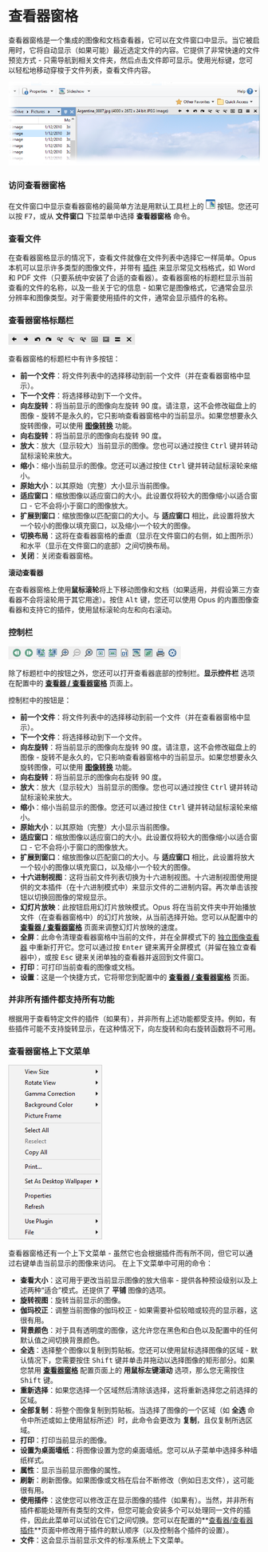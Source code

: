 # 查看器窗格

查看器窗格是一个集成的图像和文档查看器，它可以在文件窗口中显示。当它被启用时，它将自动显示（如果可能）最近选定文件的内容。它提供了非常快速的文件预览方式 - 只需导航到相关文件夹，然后点击文件即可显示。使用光标键，您可以轻松地移动穿梭于文件列表，查看文件内容。

![](/Manual/images/media/13/viewer_pane.png)

### 访问查看器窗格

在文件窗口中显示查看器窗格的最简单方法是用默认工具栏上的 ![](/Manual/images/media/13/menu_toolbar_-_viewer_pane.png) 按钮。您还可以按 <kbd>F7</kbd>，或从 **文件窗口** 下拉菜单中选择 **查看器窗格** 命令。

### 查看文件

在查看器窗格显示的情况下，查看文件就像在文件列表中选择它一样简单。Opus 本机可以显示许多类型的图像文件，并带有 [插件](/Manual/preferences/preferences_categories/viewer/viewer_plugins.zh.md) 来显示常见文档格式，如 Word 和 PDF 文件（只要系统中安装了合适的查看器）。查看器窗格的标题栏显示当前查看的文件的名称，以及一些关于它的信息 - 如果它是图像格式，它通常会显示分辨率和图像类型。对于需要使用插件的文件，通常会显示插件的名称。

### 查看器窗格标题栏

![](/Manual/images/media/13/viewerpane_titlebar.png)

查看器窗格的标题栏中有许多按钮：

- **前一个文件**：将文件列表中的选择移动到前一个文件（并在查看器窗格中显示）。
- **下一个文件**：将选择移动到下一个文件。
- **向左旋转**：将当前显示的图像向左旋转 90 度。请注意，这不会修改磁盘上的图像 - 旋转不是永久的，它只影响查看器窗格中的当前显示。如果您想要永久旋转图像，可以使用 **[图像转换](/Manual/additional_functionality/image_conversion/README.zh.md)** 功能。
- **向右旋转**：将当前显示的图像向右旋转 90 度。
- **放大**：放大（显示较大）当前显示的图像。您也可以通过按住 <kbd>Ctrl</kbd> 键并转动鼠标滚轮来放大。
- **缩小**：缩小当前显示的图像。您还可以通过按住 <kbd>Ctrl</kbd> 键并转动鼠标滚轮来缩小。
- **原始大小**：以其原始（完整）大小显示当前图像。
- **适应窗口**：缩放图像以适应窗口的大小。此设置仅将较大的图像缩小以适合窗口 - 它不会将小于窗口的图像放大。
- **扩展到窗口**：缩放图像以匹配窗口的大小。与 **适应窗口** 相比，此设置将放大一个较小的图像以填充窗口，以及缩小一个较大的图像。
- **切换布局**：这将在查看器窗格的垂直（显示在文件窗口的右侧，如上图所示）和水平（显示在文件窗口的底部）之间切换布局。
- **关闭**：关闭查看器窗格。

**滚动查看器**

在查看器窗格上使用**鼠标滚轮**将上下移动图像和文档（如果适用，并假设第三方查看器不会将滚轮用于其它用途）。按住 <kbd>Alt</kbd> 键，您还可以使用 Opus 的内置图像查看器和支持它的插件，使用鼠标滚轮向左和向右滚动。

### 控制栏

![](/Manual/images/media/13/viewerpane_controlbar.png)

除了标题栏中的按钮之外，您还可以打开查看器底部的控制栏。**显示控件栏** 选项在配置中的 **[查看器 / 查看器窗格](/Manual/preferences/preferences_categories/viewer/viewer_pane.zh.md)** 页面上。

控制栏中的按钮是：

- **前一个文件**：将文件列表中的选择移动到前一个文件（并在查看器窗格中显示）。
- **下一个文件**：将选择移动到下一个文件。
- **向左旋转**：将当前显示的图像向左旋转 90 度。请注意，这不会修改磁盘上的图像 - 旋转不是永久的，它只影响查看器窗格中的当前显示。如果您想要永久旋转图像，可以使用 **[图像转换](/Manual/additional_functionality/image_conversion/README.zh.md)** 功能。
- **向右旋转**：将当前显示的图像向右旋转 90 度。
- **放大**：放大（显示较大）当前显示的图像。您也可以通过按住 <kbd>Ctrl</kbd> 键并转动鼠标滚轮来放大。
- **缩小**：缩小当前显示的图像。您还可以通过按住 <kbd>Ctrl</kbd> 键并转动鼠标滚轮来缩小。
- **原始大小**：以其原始（完整）大小显示当前图像。
- **适应窗口**：缩放图像以适应窗口的大小。此设置仅将较大的图像缩小以适合窗口 - 它不会将小于窗口的图像放大。
- **扩展到窗口**：缩放图像以匹配窗口的大小。与 **适应窗口** 相比，此设置将放大一个较小的图像以填充窗口，以及缩小一个较大的图像。
- **十六进制视图**：这将当前文件列表切换为十六进制视图。十六进制视图使用提供的文本插件（在十六进制模式中）来显示文件的二进制内容。再次单击该按钮以切换回图像的常规显示。
- **幻灯片放映**：此按钮启用幻灯片放映模式。Opus 将在当前文件夹中开始播放文件（在查看器窗格中）的幻灯片放映，从当前选择开始。您可以从配置中的 **[查看器 / 查看器窗格](/Manual/preferences/preferences_categories/viewer/viewer_pane.zh.md)** 页面来调整幻灯片放映的速度。
- **全屏**：此命令清理查看器窗格中当前的文件，并在全屏模式下的 [独立图像查看器](/Manual/additional_functionality/viewing_images/README.zh.md) 中重新打开它。您可以通过按 <kbd>Enter</kbd> 键来离开全屏模式（并留在独立查看器中），或按 <kbd>Esc</kbd> 键来关闭单独的查看器并返回到文件窗口。
- **打印**：可打印当前查看的图像或文档。
- **设置**：这是一个快捷方式，它将带您到配置中的 **[查看器 / 查看器窗格](/Manual/preferences/preferences_categories/viewer/viewer_pane.zh.md)** 页面。

### 并非所有插件都支持所有功能

根据用于查看特定文件的插件（如果有），并非所有上述功能都受支持。例如，有些插件可能不支持旋转显示，在这种情况下，向左旋转和向右旋转函数将不可用。

### 查看器窗格上下文菜单

![](/Manual/images/media/13/viewer_pane_context_menu.png)

查看器窗格还有一个上下文菜单 - 虽然它也会根据插件而有所不同，但它可以通过右键单击当前显示的图像来访问。
在上下文菜单中可用的命令：

- **查看大小**：这可用于更改当前显示图像的放大倍率 - 提供各种预设级别以及上述两种“适合”模式。还提供了 **平铺** 图像的选项。
- **旋转视图**：旋转当前显示的图像。
- **伽玛校正**：调整当前图像的伽玛校正 - 如果需要补偿较暗或较亮的显示器，这很有用。
- **背景颜色**：对于具有透明度的图像，这允许您在黑色和白色以及配置中的任何默认值之间切换背景颜色。
- **全选**：选择整个图像以复制到剪贴板。您还可以使用鼠标选择图像的区域 - 默认情况下，您需要按住 <kbd>Shift</kbd> 键并单击并拖动以选择图像的矩形部分。如果您禁用 **[查看器窗格](/Manual/preferences/preferences_categories/viewer/viewer_pane.zh.md)** 配置页面上的 **用鼠标左键滚动** 选项，那么您无需按住 <kbd>Shift</kbd> 键。
- **重新选择**：如果您选择一个区域然后清除该选择，这将重新选择您之前选择的区域。
- **全部复制**：将整个图像复制到剪贴板。当选择了图像的一个区域（如 **全选** 命令中所述或如上使用鼠标所述）时，此命令会更改为 **复制**，且仅复制所选区域。
- **打印**：打印当前显示的图像。
- **设置为桌面墙纸**：将图像设置为您的桌面墙纸。您可以从子菜单中选择多种墙纸样式。
- **属性**：显示当前显示图像的属性。
- **刷新**：刷新图像。如果图像或文档在后台不断修改（例如日志文件），这可能很有用。
- **使用插件**：这使您可以修改正在显示图像的插件（如果有）。当然，并非所有插件都能处理所有类型的文件，但您可能会安装多个可以处理同一文件的插件，因此此菜单可以试验在它们之间切换。您可以在配置的**[查看器/查看器插件](/Manual/preferences/preferences_categories/viewer/viewer_plugins.zh.md)**页面中修改用于插件的默认顺序（以及控制各个插件的设置）。
- **文件**：这会显示当前显示文件的标准系统上下文菜单。